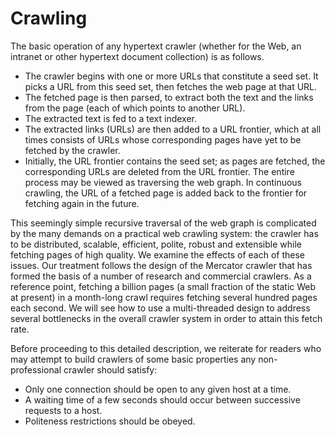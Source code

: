 # Crawling

The basic operation of any hypertext crawler (whether for the Web, an intranet or other hypertext document collection) is as follows.

* The crawler begins with one or more URLs that constitute a seed set. It picks a URL from this seed set, then fetches the web page at that URL.
* The fetched page is then parsed, to extract both the text and the links from the page (each of which points to another URL).
* The extracted text is fed to a text indexer.
* The extracted links (URLs) are then added to a URL frontier, which at all times consists of URLs whose corresponding pages have yet to be fetched by the crawler.
* Initially, the URL frontier contains the seed set; as pages are fetched, the corresponding URLs are deleted from the URL frontier. The entire process may be viewed as traversing the web graph. In continuous crawling, the URL of a fetched page is added back to the frontier for fetching again in the future.

This seemingly simple recursive traversal of the web graph is complicated by the many demands on a practical web crawling system: the crawler has to be distributed, scalable, efficient, polite, robust and extensible while fetching pages of high quality. We examine the effects of each of these issues. Our treatment follows the design of the Mercator crawler that has formed the basis of a number of research and commercial crawlers. As a reference point, fetching a billion pages (a small fraction of the static Web at present) in a month-long crawl requires fetching several hundred pages each second. We will see how to use a multi-threaded design to address several bottlenecks in the overall crawler system in order to attain this fetch rate.

Before proceeding to this detailed description, we reiterate for readers who may attempt to build crawlers of some basic properties any non-professional crawler should satisfy:

* Only one connection should be open to any given host at a time.
* A waiting time of a few seconds should occur between successive requests to a host.
* Politeness restrictions should be obeyed.

